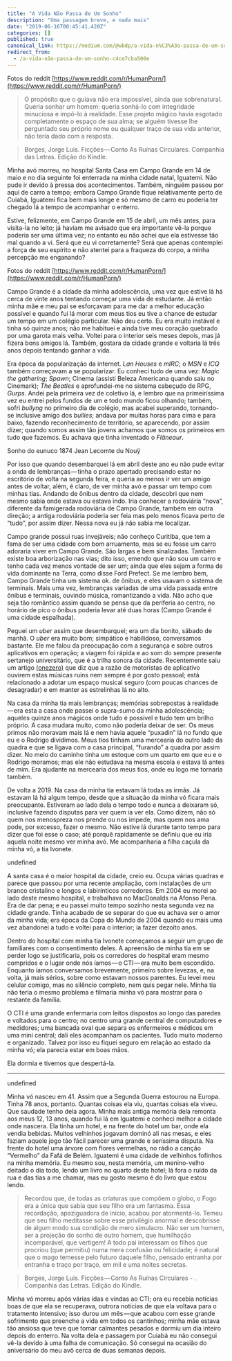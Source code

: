 ```yaml
---
title: "A Vida Não Passa de Um Sonho"
description: "Uma passagem breve, e nada mais"
date: "2019-06-16T00:45:41.420Z"
categories: []
published: true
canonical_link: https://medium.com/@wbdp/a-vida-n%C3%A3o-passa-de-um-sonho-c4ce7cba500e
redirect_from:
  - /a-vida-não-passa-de-um-sonho-c4ce7cba500e
---
```


Fotos do reddit [https://www.reddit.com/r/HumanPorn/](https://www.reddit.com/r/HumanPorn/)

> O propósito que o guiava não era impossível, ainda que sobrenatural. Queria sonhar um homem: queria sonhá-lo com integridade minuciosa e impô-lo à realidade. Esse projeto mágico havia esgotado completamente o espaço de sua alma; se alguém tivesse lhe perguntado seu próprio nome ou qualquer traço de sua vida anterior, não teria dado com a resposta.

> Borges, Jorge Luis. Ficções — Conto As Ruínas Circulares. Companhia das Letras. Edição do Kindle.

Minha avó morreu, no hospital Santa Casa em Campo Grande em 14 de maio e no dia seguinte foi enterrada na minha cidade natal, Iguatemi. Não pude ir devido à pressa dos acontecimentos. Também, ninguém passou por aqui de carro a tempo; embora Campo Grande fique relativamente perto de Cuiabá, Iguatemi fica bem mais longe e só mesmo de carro eu poderia ter chegado lá a tempo de acompanhar o enterro.

Estive, felizmente, em Campo Grande em 15 de abril, um mês antes, para visita-la no leito; já haviam me avisado que era importante vê-la porque poderia ser uma última vez; no entanto eu não achei que ela estivesse tão mal quando a vi. Será que eu vi corretamente? Será que apenas contemplei a força de seu espírito e não atentei para a fraqueza do corpo, a minha percepção me enganando?

Fotos do reddit [https://www.reddit.com/r/HumanPorn/](https://www.reddit.com/r/HumanPorn/)

Campo Grande é a cidade da minha adolescência, uma vez que estive lá há cerca de vinte anos tentando começar uma vida de estudante. Já então minha mãe e meu pai se esforçavam para me dar a melhor educação possível e quando fui lá morar com meus tios eu tive a chance de estudar um tempo em um colégio particular. Não deu certo. Eu era muito instável e tinha só quinze anos; não me habituei e ainda tive meu coração quebrado por uma garota mais velha. Voltei para o interior seis meses depois, mas já fizera bons amigos lá. Também, gostara da cidade grande e voltaria lá três anos depois tentando ganhar a vida.

Era época da popularização da internet. _Lan Houses_ e _mIRC_; o _MSN_ e _ICQ_ também começavam a se popularizar. Eu conheci tudo de uma vez: _Magic the gathering_; _Spawn_; Cinema (assisti Beleza Americana quando saiu no Cinemark); _The Beatles_ e aprofundei-me no sistema cabeçudo de RPG, _Gurps_. Andei pela primeira vez de coletivo lá, e lembro que na primeiríssima vez eu entrei pelos fundos de um e todo mundo ficou olhando; também, sofri _bullyng_ no primeiro dia de colégio, mas acabei superando, tornando-se inclusive amigo dos _bullies_; andava por muitas horas para cima e para baixo, fazendo reconhecimento de território, se aparecendo, por assim dizer; quando somos assim tão jovens achamos que somos os primeiros em tudo que fazemos. Eu achava que tinha inventado o _Flâneaur_.

Sonho do eunuco 1874 Jean Lecomte du Nouÿ

Por isso que quando desembarquei lá em abril deste ano eu não pude evitar a onda de lembranças — tinha o prazo apertado precisando estar no escritório de volta na segunda feira, e queria ao menos ir ver um amigo antes de voltar, além, é claro, de ver minha avó e passar um tempo com minhas tias. Andando de ônibus dentro da cidade, descobri que nem mesmo sabia onde estava ou estava indo. Iria conhecer a rodoviária “nova”, diferente da famigerada rodoviária de Campo Grande, também em outra direção; a antiga rodoviária poderia ser feia mas pelo menos ficava perto de “tudo”, por assim dizer. Nessa nova eu já não sabia me localizar.

Campo grande possui ruas invejáveis; não conheço Curitiba, que tem a fama de ser uma cidade com bom arruamento, mas se eu fosse um carro adoraria viver em Campo Grande. São largas e bem sinalizadas. Também existe boa arborização nas vias; dito isso, emendo que não sou um carro e tenho cada vez menos vontade de ser um; ainda que eles sejam a forma de vida dominante na Terra, como disse Ford Prefect. Se me lembro bem, Campo Grande tinha um sistema ok. de ônibus, e eles usavam o sistema de terminais. Mais uma vez, lembranças variadas de uma vida passada entre ônibus e terminais, ouvindo música, romantizando a vida. Não acho que seja tão romântico assim quando se pensa que da periferia ao centro, no horário de pico o ônibus poderia levar até duas horas (Campo Grande é uma cidade espalhada).

Peguei um _uber_ assim que desembarquei; era um dia bonito, sábado de manhã. O _uber_ era muito bom; simpático e habilidoso, conversamos bastante. Ele me falou da preocupação com a segurança e sobre outros aplicativos em operação; a viagem foi rápida e ao som do sempre presente sertanejo universitário, que é a trilha sonora da cidade. Recentemente saiu um artigo [(onezero)](https://onezero.medium.com/this-is-why-uber-drivers-play-such-bad-music-ae4ff1c28d9c) que diz que a razão de motoristas de aplicativo ouvirem estas músicas ruins nem sempre é por gosto pessoal; está relacionado a adotar um espaço musical seguro (com poucas chances de desagradar) e em manter as estrelinhas lá no alto.

Na casa da minha tia mais lembranças; memórias sobrepostas à realidade — era esta a casa onde passei o supra-sumo da minha adolescência; aqueles quinze anos mágicos onde tudo é possível e tudo tem um brilho próprio. A casa mudara muito, como não poderia deixar de ser. Os meus primos não moravam mais lá e nem havia aquele “puxadin” lá no fundo que eu e o Rodrigo dividimos. Meus tios tinham uma mercearia do outro lado da quadra e que se ligava com a casa principal, “furando” a quadra por assim dizer. No meio do caminho tinha um estoque com um quarto em que eu e o Rodrigo moramos; mas ele não estudava na mesma escola e estava lá antes de mim. Era ajudante na mercearia dos meus tios, onde eu logo me tornaria também.

De volta a 2019. Na casa da minha tia estavam lá todas as irmãs. Já estavam lá há algum tempo, desde que a situação da minha vó ficara mais preocupante. Estiveram ao lado dela o tempo todo e nunca a deixaram só, inclusive fazendo disputas para ver quem ia ver ela. Como dizem, não só quem nos menospreza nos prende ou nos impede, mas quem nos ama pode, por excesso, fazer o mesmo. Não estive lá durante tanto tempo para dizer que foi esse o caso; até porquê rapidamente se definiu que eu iria aquela noite mesmo ver minha avó. Me acompanharia a filha caçula da minha vó, a tia Ivonete.

undefined

A santa casa é o maior hospital da cidade, creio eu. Ocupa várias quadras e parece que passou por uma recente ampliação, com instalações de um branco cristalino e longos e labirínticos corredores. Em 2004 eu morei ao lado deste mesmo hospital, e trabalhava no MacDonalds na Afonso Pena. Era de dar pena; e eu passei muito tempo sozinho nesta segunda vez na cidade grande. Tinha acabado de se separar do que eu achava ser o amor da minha vida; era época da Copa do Mundo de 2004 quando eu mais uma vez abandonei a tudo e voltei para o interior; ia fazer dezoito anos.

Dentro do hospital com minha tia Ivonete começamos a seguir um grupo de familiares com o consentimento deles. A apreensão de minha tia em se perder logo se justificaria, pois os corredores do hospital eram mesmo compridos e o lugar onde nós íamos — o CTI — era muito bem escondido. Enquanto íamos conversamos brevemente, primeiro sobre levezas, e, na volta, já mais sérios, sobre como estavam nossos parentes. Eu levei meu celular comigo, mas no silêncio completo, nem quis pegar nele. Minha tia não teria o mesmo problema e filmaria minha vó para mostrar para o restante da família.

O CTI é uma grande enfermaria com leitos dispostos ao longo das paredes e voltados para o centro; no centro uma grande central de computadores e medidores; uma bancada oval que separa os enfermeiros e médicos em uma mini central; dali eles acompanham os pacientes. Tudo muito moderno e organizado. Talvez por isso eu fiquei seguro em relação ao estado da minha vó; ela parecia estar em boas mãos.

Ela dormia e tivemos que despertá-la.

---

undefined

Minha vó nasceu em 41. Assim que a Segunda Guerra estourou na Europa. Tinha 78 anos, portanto. Quantas coisas ela viu, quantas coisas ela viveu. Que saudade tenho dela agora. Minha mais antiga memória dela remonta aos meus 12, 13 anos, quando fui lá em Iguatemi e conheci melhor a cidade onde nascera. Ela tinha um hotel, e na frente do hotel um bar, onde ela vendia bebidas. Muitos velhinhos jogavam dominó ali nas mesas, e eles faziam aquele jogo tão fácil parecer uma grande e seríssima disputa. Na frente do hotel uma árvore com flores vermelhas, no rádio a canção “Vermelho” da Fafá de Belém. Iguatemi é uma cidade de velhinhos fofinhos na minha memória. Eu mesmo sou, nesta memória, um menino-velho deitado o dia todo, lendo um livro no quarto deste hotel; lá fora o ruído da rua e das tias a me chamar, mas eu gosto mesmo é do livro que estou lendo.

> Recordou que, de todas as criaturas que compõem o globo, o Fogo era a única que sabia que seu filho era um fantasma. Essa recordação, apaziguadora de início, acabou por atormentá-lo. Temeu que seu filho meditasse sobre esse privilégio anormal e descobrisse de algum modo sua condição de mero simulacro. Não ser um homem, ser a projeção do sonho de outro homem, que humilhação incomparável, que vertigem! A todo pai interessam os filhos que procriou (que permitiu) numa mera confusão ou felicidade; é natural que o mago temesse pelo futuro daquele filho, pensado entranha por entranha e traço por traço, em mil e uma noites secretas.

> Borges, Jorge Luis. Ficções — Conto As Ruínas Circulares - . Companhia das Letras. Edição do Kindle.

Minha vó morreu após várias idas e vindas ao CTI; ora eu recebia notícias boas de que ela se recuperava, outrora notícias de que ela voltava para o tratamento intensivo; isso durou um mês — que acabou com esse grande sofrimento que preenche a vida em todos os cantinhos; minha mãe estava tão ansiosa que teve que tomar calmantes pesados e dormiu um dia inteiro depois do enterro. Na volta dela e passagem por Cuiabá eu não consegui vê-la devido à uma falha de comunicação. Só consegui na ocasião do aniversário do meu avô cerca de duas semanas depois.
